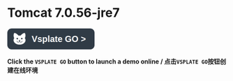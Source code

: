 # Tomcat 7.0.56-jre7

<a href="https://www.vsplate.com/?docker-compose=https://github.com/vsplate/dcenvs/tomcat/7.0.56-jre7"><img alt="VSPLATE GO" src="https://raw.githubusercontent.com/vsplate/images/master/vsgo_btn.png" width="200px"></a>

**Click the `VSPLATE GO` button to launch a demo online / 点击`VSPLATE GO`按钮创建在线环境**